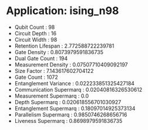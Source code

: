 # Application: ising_n98
- Qubit Count : 98
- Circuit Depth : 16
- Circuit Width : 98
- Retention Lifespan : 2.772588722239781
- Gate Density : 0.8073979591836735
- Dual Gate Count : 194
- Measurement Density : 0.07507710409092197
- Size Factor : 7.143617602704122
- Gate Count : 1072
- Entanglement Variance : 0.022233851325427184
- Communication Supermarq : 0.02040816326530612
- Measurement Supermarq : 0.0
- Depth Supermarq : 0.020618556701030927
- Entanglement Supermarq : 0.18097014925373134
- Parallelism Supermarq : 0.9850746268656716
- Liveness Supermarq : 0.8698979591836735
